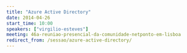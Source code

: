 ```yaml
---
title: "Azure Active Directory"
date: 2014-04-26
start_time: 10:00
speakers: ["virgilio-esteves"]
meeting: 46a-reuniao-presencial-da-comunidade-netponto-em-lisboa
redirect_from: /sessao/azure-active-directory/
---
```



